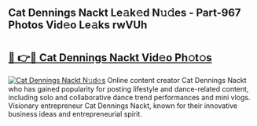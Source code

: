 ## Cat Dennings Nackt Le𝚊k𝚎d N𝚞𝚍es - Part-967 Photos Vid𝚎o Le𝚊ks rwVUh

# <h2><a href="http://fb3eul.evod.top/?m=Cat+Dennings+Nackt">🔗 👉🔴 Cat Dennings Nackt Vid𝚎o Ph𝚘t𝚘s</a></h2>

[![Cat Dennings Nackt N𝚞d𝚎s](https://i.imgur.com/8V9OHl7.gif)](http://fb3eul.evod.top/?m=Cat+Dennings+Nackt)
Online content creator Cat Dennings Nackt who has gained popularity for posting lifestyle and dance-related content, including solo and collaborative dance trend performances and mini vlogs. Visionary entrepreneur Cat Dennings Nackt, known for their innovative business ideas and entrepreneurial spirit. 
